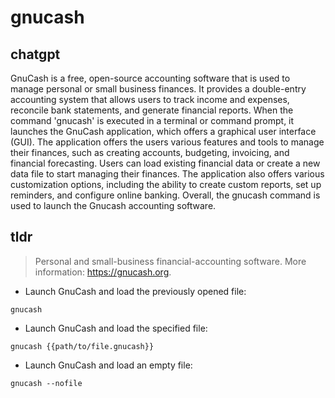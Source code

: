 # gnucash 
## chatgpt 
GnuCash is a free, open-source accounting software that is used to manage personal or small business finances. It provides a double-entry accounting system that allows users to track income and expenses, reconcile bank statements, and generate financial reports. When the command 'gnucash' is executed in a terminal or command prompt, it launches the GnuCash application, which offers a graphical user interface (GUI). The application offers the users various features and tools to manage their finances, such as creating accounts, budgeting, invoicing, and financial forecasting. Users can load existing financial data or create a new data file to start managing their finances. The application also offers various customization options, including the ability to create custom reports, set up reminders, and configure online banking. Overall, the gnucash command is used to launch the Gnucash accounting software. 

## tldr 
 
> Personal and small-business financial-accounting software.
> More information: <https://gnucash.org>.

- Launch GnuCash and load the previously opened file:

`gnucash`

- Launch GnuCash and load the specified file:

`gnucash {{path/to/file.gnucash}}`

- Launch GnuCash and load an empty file:

`gnucash --nofile`
